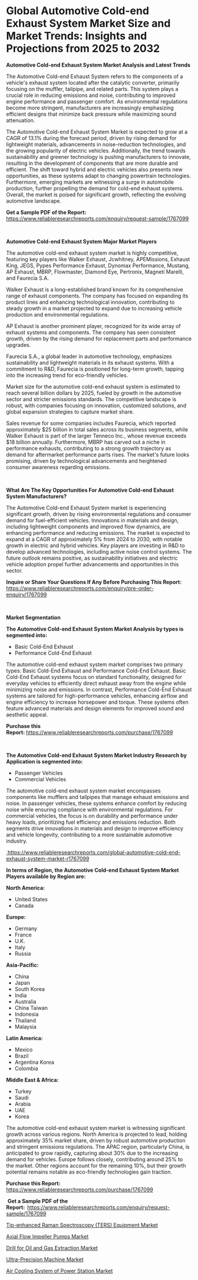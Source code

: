 <p><h1>Global Automotive Cold-end Exhaust System Market Size and Market Trends: Insights and Projections from 2025 to 2032</h1></p><p><strong>Automotive Cold-end Exhaust System Market Analysis and Latest Trends</strong></p>
<p><p>The Automotive Cold-end Exhaust System refers to the components of a vehicle's exhaust system located after the catalytic converter, primarily focusing on the muffler, tailpipe, and related parts. This system plays a crucial role in reducing emissions and noise, contributing to improved engine performance and passenger comfort. As environmental regulations become more stringent, manufacturers are increasingly emphasizing efficient designs that minimize back pressure while maximizing sound attenuation.</p><p>The Automotive Cold-end Exhaust System Market is expected to grow at a CAGR of 13.1% during the forecast period, driven by rising demand for lightweight materials, advancements in noise-reduction technologies, and the growing popularity of electric vehicles. Additionally, the trend towards sustainability and greener technology is pushing manufacturers to innovate, resulting in the development of components that are more durable and efficient. The shift toward hybrid and electric vehicles also presents new opportunities, as these systems adapt to changing powertrain technologies. Furthermore, emerging markets are witnessing a surge in automobile production, further propelling the demand for cold-end exhaust systems. Overall, the market is poised for significant growth, reflecting the evolving automotive landscape.</p></p>
<p><strong>Get a Sample PDF of the Report:&nbsp;</strong> <a href="https://www.reliableresearchreports.com/enquiry/request-sample/1767099?utm_campaign=83&utm_medium=2&utm_source=Github&utm_content=ia&utm_term=11042025&utm_id=automotive-cold-end-exhaust-system">https://www.reliableresearchreports.com/enquiry/request-sample/1767099</a></p>
<p>&nbsp;</p>
<p><strong>Automotive Cold-end Exhaust System Major Market Players</strong></p>
<p><p>The automotive cold-end exhaust system market is highly competitive, featuring key players like Walker Exhaust, Jcwhitney, APEMissions, Exhaust King, JEGS, Pypes Performance Exhaust, Dynomax Performance, Mustang, AP Exhaust, MBRP, Flowmaster, Diamond Eye, Pertronix, Magneti Marelli, and Faurecia S.A. </p><p>Walker Exhaust is a long-established brand known for its comprehensive range of exhaust components. The company has focused on expanding its product lines and enhancing technological innovation, contributing to steady growth in a market projected to expand due to increasing vehicle production and environmental regulations.</p><p>AP Exhaust is another prominent player, recognized for its wide array of exhaust systems and components. The company has seen consistent growth, driven by the rising demand for replacement parts and performance upgrades. </p><p>Faurecia S.A., a global leader in automotive technology, emphasizes sustainability and lightweight materials in its exhaust systems. With a commitment to R&D, Faurecia is positioned for long-term growth, tapping into the increasing trend for eco-friendly vehicles.</p><p>Market size for the automotive cold-end exhaust system is estimated to reach several billion dollars by 2025, fueled by growth in the automotive sector and stricter emissions standards. The competitive landscape is robust, with companies focusing on innovation, customized solutions, and global expansion strategies to capture market share.</p><p>Sales revenue for some companies includes Faurecia, which reported approximately $25 billion in total sales across its business segments, while Walker Exhaust is part of the larger Tenneco Inc., whose revenue exceeds $18 billion annually. Furthermore, MBRP has carved out a niche in performance exhausts, contributing to a strong growth trajectory as demand for aftermarket performance parts rises. The market's future looks promising, driven by technological advancements and heightened consumer awareness regarding emissions.</p></p>
<p>&nbsp;</p>
<p><strong>What Are The Key Opportunities For Automotive Cold-end Exhaust System Manufacturers?</strong></p>
<p><p>The Automotive Cold-end Exhaust System market is experiencing significant growth, driven by rising environmental regulations and consumer demand for fuel-efficient vehicles. Innovations in materials and design, including lightweight components and improved flow dynamics, are enhancing performance and reducing emissions. The market is expected to expand at a CAGR of approximately 5% from 2024 to 2030, with notable growth in electric and hybrid vehicles. Key players are investing in R&D to develop advanced technologies, including active noise control systems. The future outlook remains positive, as sustainability initiatives and electric vehicle adoption propel further advancements and opportunities in this sector.</p></p>
<p><strong>Inquire or Share Your Questions If Any Before Purchasing This Report:</strong> <a href="https://www.reliableresearchreports.com/enquiry/pre-order-enquiry/1767099?utm_campaign=83&utm_medium=2&utm_source=Github&utm_content=ia&utm_term=11042025&utm_id=automotive-cold-end-exhaust-system">https://www.reliableresearchreports.com/enquiry/pre-order-enquiry/1767099</a></p>
<p>&nbsp;</p>
<p><strong>Market Segmentation</strong></p>
<p><strong>The Automotive Cold-end Exhaust System Market Analysis by types is segmented into:</strong></p>
<p><ul><li>Basic Cold-End Exhaust</li><li>Performance Cold-End Exhaust</li></ul></p>
<p><p>The automotive cold-end exhaust system market comprises two primary types: Basic Cold-End Exhaust and Performance Cold-End Exhaust. Basic Cold-End Exhaust systems focus on standard functionality, designed for everyday vehicles to efficiently direct exhaust away from the engine while minimizing noise and emissions. In contrast, Performance Cold-End Exhaust systems are tailored for high-performance vehicles, enhancing airflow and engine efficiency to increase horsepower and torque. These systems often feature advanced materials and design elements for improved sound and aesthetic appeal.</p></p>
<p><strong>Purchase this Report:&nbsp;</strong><a href="https://www.reliableresearchreports.com/purchase/1767099?utm_campaign=83&utm_medium=2&utm_source=Github&utm_content=ia&utm_term=11042025&utm_id=automotive-cold-end-exhaust-system">https://www.reliableresearchreports.com/purchase/1767099</a></p>
<p>&nbsp;</p>
<p><strong>The Automotive Cold-end Exhaust System Market Industry Research by Application is segmented into:</strong></p>
<p><ul><li>Passenger Vehicles</li><li>Commercial Vehicles</li></ul></p>
<p><p>The automotive cold-end exhaust system market encompasses components like mufflers and tailpipes that manage exhaust emissions and noise. In passenger vehicles, these systems enhance comfort by reducing noise while ensuring compliance with environmental regulations. For commercial vehicles, the focus is on durability and performance under heavy loads, prioritizing fuel efficiency and emissions reduction. Both segments drive innovations in materials and design to improve efficiency and vehicle longevity, contributing to a more sustainable automotive industry.</p></p>
<p><a href="https://www.reliableresearchreports.com/global-automotive-cold-end-exhaust-system-market-r1767099?utm_campaign=83&utm_medium=2&utm_source=Github&utm_content=ia&utm_term=11042025&utm_id=automotive-cold-end-exhaust-system">&nbsp;https://www.reliableresearchreports.com/global-automotive-cold-end-exhaust-system-market-r1767099</a></p>
<p><strong>In terms of Region, the Automotive Cold-end Exhaust System Market Players available by Region are:</strong></p>
<p>
    <p> <strong> North America: </strong>
        <ul>
            <li>United States</li>
            <li>Canada</li>
        </ul>
        </p> 
    <p> <strong> Europe: </strong>
        <ul>
            <li>Germany</li>
            <li>France</li>
            <li>U.K.</li>
            <li>Italy</li>
            <li>Russia</li>
        </ul>
        </p> 
    <p> <strong> Asia-Pacific: </strong>
        <ul>
            <li>China</li>
            <li>Japan</li>
            <li>South Korea</li>
            <li>India</li>
            <li>Australia</li>
            <li>China Taiwan</li>
            <li>Indonesia</li>
            <li>Thailand</li>
            <li>Malaysia</li>
        </ul>
        </p> 
    <p> <strong> Latin America: </strong>
        <ul>
            <li>Mexico</li>
            <li>Brazil</li>
            <li>Argentina Korea</li>
            <li>Colombia</li>
        </ul>
        </p> 
    <p> <strong> Middle East & Africa: </strong>
        <ul>
            <li>Turkey</li>
            <li>Saudi</li>
            <li>Arabia</li>
            <li>UAE</li>
            <li>Korea</li>
        </ul>
    </p>
    </p>
<p><p>The automotive cold-end exhaust system market is witnessing significant growth across various regions. North America is projected to lead, holding approximately 35% market share, driven by robust automotive production and stringent emissions regulations. The APAC region, particularly China, is anticipated to grow rapidly, capturing about 30% due to the increasing demand for vehicles. Europe follows closely, contributing around 25% to the market. Other regions account for the remaining 10%, but their growth potential remains notable as eco-friendly technologies gain traction.</p></p>
<p><strong>Purchase this Report: </strong><a href="https://www.reliableresearchreports.com/purchase/1767099?utm_campaign=83&utm_medium=2&utm_source=Github&utm_content=ia&utm_term=11042025&utm_id=automotive-cold-end-exhaust-system">https://www.reliableresearchreports.com/purchase/1767099</a></p>
<p>&nbsp;<strong>Get a Sample PDF of the Report:&nbsp;&nbsp;</strong><a href="https://www.reliableresearchreports.com/enquiry/request-sample/1767099?utm_campaign=83&utm_medium=2&utm_source=Github&utm_content=ia&utm_term=11042025&utm_id=automotive-cold-end-exhaust-system">https://www.reliableresearchreports.com/enquiry/request-sample/1767099</a></p>
<p><strong></strong></p>
<p><p><a href="https://github.com/gerdabatiskzv9/Market-Research-Report-List-1/blob/main/tip-enhanced-raman-spectroscopy-ters-equipment-market.md?utm_campaign=83&utm_medium=2&utm_source=Github&utm_content=ia&utm_term=11042025&utm_id=automotive-cold-end-exhaust-system">Tip-enhanced Raman Spectroscopy (TERS) Equipment Market</a></p><p><a href="https://github.com/bensemilia864/Market-Research-Report-List-1/blob/main/axial-flow-impeller-pumps-market.md?utm_campaign=83&utm_medium=2&utm_source=Github&utm_content=ia&utm_term=11042025&utm_id=automotive-cold-end-exhaust-system">Axial Flow Impeller Pumps Market</a></p><p><a href="https://github.com/ashepherd82/Market-Research-Report-List-7/blob/main/drill-for-oil-and-gas-extraction-market.md?utm_campaign=83&utm_medium=2&utm_source=Github&utm_content=ia&utm_term=11042025&utm_id=automotive-cold-end-exhaust-system">Drill for Oil and Gas Extraction Market</a></p><p><a href="https://github.com/irfadac/Market-Research-Report-List-5/blob/main/ultra-precision-machine-market.md?utm_campaign=83&utm_medium=2&utm_source=Github&utm_content=ia&utm_term=11042025&utm_id=automotive-cold-end-exhaust-system">Ultra-Precision Machine Market</a></p><p><a href="https://github.com/JakirUddin651/Market-Research-Report-List-2/blob/main/air-cooling-system-of-power-station-market.md?utm_campaign=83&utm_medium=2&utm_source=Github&utm_content=ia&utm_term=11042025&utm_id=automotive-cold-end-exhaust-system">Air Cooling System of Power Station Market</a></p></p>